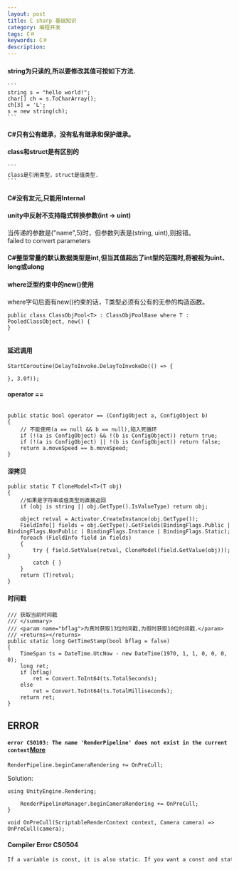 ```yaml
---
layout: post
title: C sharp 基础知识
category: 编程开发
tags: C＃
keywords: C＃
description: 
---
```


#### string为只读的,所以要修改其值可按如下方法.

	```
	string s = "hello world!";
	char[] ch = s.ToCharArray();
    ch[3] = 'L';
    s = new string(ch);
	```

#### C#只有公有继承，没有私有继承和保护继承。

#### class和struct是有区别的

	```
    class是引用类型，struct是值类型.
	```

#### C#没有友元,只能用Internal


#### unity中反射不支持隐式转换参数(int -> uint)

当传递的参数是("name",5)时，但参数列表是(string, uint),则报错。
failed to convert parameters 

#### C#整型常量的默认数据类型是int,但当其值超出了int型的范围时,将被视为uint、long或ulong

#### where泛型约束中的new()使用

where字句后面有new()约束的话，T类型必须有公有的无参的构造函数。

```
public class ClassObjPool<T> : ClassObjPoolBase where T : PooledClassObject, new() {    
}


```

#### 延迟调用

```
StartCoroutine(DelayToInvoke.DelayToInvokeDo(() => {
	
}, 3.0f));
```


#### operator ==

```

public static bool operator == (ConfigObject a, ConfigObject b)
{	
	// 不能使用(a == null && b == null),陷入死循环
	if (!(a is ConfigObject) && !(b is ConfigObject)) return true;
	if (!(a is ConfigObject) || !(b is ConfigObject)) return false;
	return a.moveSpeed == b.moveSpeed;
}
```

#### 深拷贝

```
public static T CloneModel<T>(T obj)
{
    //如果是字符串或值类型则直接返回
    if (obj is string || obj.GetType().IsValueType) return obj;

    object retval = Activator.CreateInstance(obj.GetType());
    FieldInfo[] fields = obj.GetType().GetFields(BindingFlags.Public | BindingFlags.NonPublic | BindingFlags.Instance | BindingFlags.Static);
    foreach (FieldInfo field in fields)
    {
        try { field.SetValue(retval, CloneModel(field.GetValue(obj))); }
        catch { }
    }
    return (T)retval;
}

```

#### 时间戳

```
/// 获取当前时间戳
/// </summary>
/// <param name="bflag">为真时获取13位时间戳,为假时获取10位时间戳.</param>
/// <returns></returns>
public static long GetTimeStamp(bool bflag = false)
{
    TimeSpan ts = DateTime.UtcNow - new DateTime(1970, 1, 1, 0, 0, 0, 0);
    long ret;
    if (bflag)
        ret = Convert.ToInt64(ts.TotalSeconds);
    else
        ret = Convert.ToInt64(ts.TotalMilliseconds);
    return ret;
}

```


## ERROR

#### `error CS0103: The name 'RenderPipeline' does not exist in the current context`[More](https://forum.unity.com/threads/issue-adding-entities-package-to-2019-3-0a10.715652/)

```
RenderPipeline.beginCameraRendering += OnPreCull;
```
Solution:
```
using UnityEngine.Rendering;

    RenderPipelineManager.beginCameraRendering += OnPreCull;
}

void OnPreCull(ScriptableRenderContext context, Camera camera) => OnPreCull(camera);
```

#### Compiler Error CS0504


```
If a variable is const, it is also static. If you want a const and static variable, just declare that variable as const; if all you want is a static variable, just mark it static.
```




